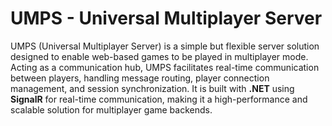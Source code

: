 # UMPS - Universal Multiplayer Server

UMPS (Universal Multiplayer Server) is a simple but flexible server solution designed to enable web-based games to be played in multiplayer mode. Acting as a communication hub, UMPS facilitates real-time communication between players, handling message routing, player connection management, and session synchronization. It is built with **.NET** using **SignalR** for real-time communication, making it a high-performance and scalable solution for multiplayer game backends.

